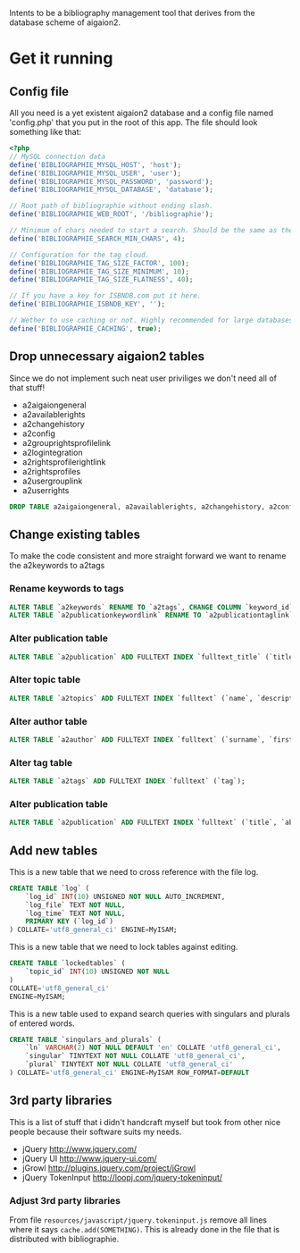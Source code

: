 Intents to be a bibliography management tool that derives from the database scheme of aigaion2.

# Get it running #
## Config file ##

All you need is a yet existent aigaion2 database and a config file named 'config.php' that you put in the root of this app.
The file should look something like that:

```php
<?php
// MySQL connection data
define('BIBLIOGRAPHIE_MYSQL_HOST', 'host');
define('BIBLIOGRAPHIE_MYSQL_USER', 'user');
define('BIBLIOGRAPHIE_MYSQL_PASSWORD', 'password');
define('BIBLIOGRAPHIE_MYSQL_DATABASE', 'database');

// Root path of bibliographie without ending slash.
define('BIBLIOGRAPHIE_WEB_ROOT', '/bibliographie');

// Minimum of chars needed to start a search. Should be the same as the minimum length of MySQL fulltext index length.
define('BIBLIOGRAPHIE_SEARCH_MIN_CHARS', 4);

// Configuration for the tag cloud.
define('BIBLIOGRAPHIE_TAG_SIZE_FACTOR', 100);
define('BIBLIOGRAPHIE_TAG_SIZE_MINIMUM', 10);
define('BIBLIOGRAPHIE_TAG_SIZE_FLATNESS', 40);

// If you have a key for ISBNDB.com put it here.
define('BIBLIOGRAPHIE_ISBNDB_KEY', '');

// Wether to use caching or not. Highly recommended for large databases.
define('BIBLIOGRAPHIE_CACHING', true);
```

## Drop unnecessary aigaion2 tables ##
Since we do not implement such neat user priviliges we don't need all of that stuff!

* a2aigaiongeneral
* a2availablerights
* a2changehistory
* a2config
* a2grouprightsprofilelink
* a2logintegration
* a2rightsprofilerightlink
* a2rightsprofiles
* a2usergrouplink
* a2userrights

```sql
DROP TABLE a2aigaiongeneral, a2availablerights, a2changehistory, a2config, a2grouprightsprofilelink, a2logintegration, a2rightsprofilerightlink, a2rightsprofiles, a2usergrouplink, a2userrights
```

## Change existing tables ##
To make the code consistent and more straight forward we want to rename the a2keywords to a2tags

### Rename keywords to tags ##

```sql
ALTER TABLE `a2keywords` RENAME TO `a2tags`, CHANGE COLUMN `keyword_id` `tag_id` INT(10) NOT NULL AUTO_INCREMENT FIRST, CHANGE COLUMN `keyword` `tag` MEDIUMTEXT NOT NULL AFTER `tag_id`;
ALTER TABLE `a2publicationkeywordlink` RENAME TO `a2publicationtaglink`, CHANGE COLUMN `keyword_id` `tag_id` INT(10) NOT NULL AFTER `pub_id`;
```

### Alter publication table ###

```sql
ALTER TABLE `a2publication` ADD FULLTEXT INDEX `fulltext_title` (`title`);
```

### Alter topic table ###

```sql
ALTER TABLE `a2topics` ADD FULLTEXT INDEX `fulltext` (`name`, `description`);
```

### Alter author table ###

```sql
ALTER TABLE `a2author` ADD FULLTEXT INDEX `fulltext` (`surname`, `firstname`);
```

### Alter tag table ###
```sql
ALTER TABLE `a2tags` ADD FULLTEXT INDEX `fulltext` (`tag`);
```

### Alter publication table ###
```sql
ALTER TABLE `a2publication` ADD FULLTEXT INDEX `fulltext` (`title`, `abstract`);
```

## Add new tables ##
This is a new table that we need to cross reference with the file log.

```sql
CREATE TABLE `log` (
	`log_id` INT(10) UNSIGNED NOT NULL AUTO_INCREMENT,
	`log_file` TEXT NOT NULL,
	`log_time` TEXT NOT NULL,
	PRIMARY KEY (`log_id`)
) COLLATE='utf8_general_ci' ENGINE=MyISAM;
```

This is a new table that we need to lock tables against editing.

```sql
CREATE TABLE `lockedtables` (
	`topic_id` INT(10) UNSIGNED NOT NULL
)
COLLATE='utf8_general_ci'
ENGINE=MyISAM;
```

This is a new table used to expand search queries with singulars and plurals of entered words.
```sql
CREATE TABLE `singulars_and_plurals` (
	`ln` VARCHAR(2) NOT NULL DEFAULT 'en' COLLATE 'utf8_general_ci',
	`singular` TINYTEXT NOT NULL COLLATE 'utf8_general_ci',
	`plural` TINYTEXT NOT NULL COLLATE 'utf8_general_ci'
) COLLATE='utf8_general_ci' ENGINE=MyISAM ROW_FORMAT=DEFAULT
```

## 3rd party libraries ##
This is a list of stuff that i didn't handcraft myself but took from other nice people because their software suits my needs.

* jQuery http://www.jquery.com/
* jQuery UI http://www.jquery-ui.com/
* jGrowl http://plugins.jquery.com/project/jGrowl
* jQuery TokenInput http://loopj.com/jquery-tokeninput/

### Adjust 3rd party libraries ###
From file `resources/javascript/jquery.tokeninput.js` remove all lines where it says `cache.add(SOMETHING)`. This is already done in the file that is distributed with bibliographie.